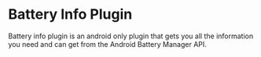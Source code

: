 # Battery Info Plugin

Battery info plugin is an android only plugin that gets you all the information you need and can get from the Android Battery Manager API.




